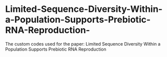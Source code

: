 # Limited-Sequence-Diversity-Within-a-Population-Supports-Prebiotic-RNA-Reproduction-
The custom codes used for the paper: Limited Sequence Diversity Within a Population Supports Prebiotic RNA Reproduction
